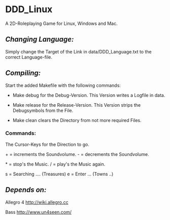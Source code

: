 # DDD_Linux

A 2D-Roleplaying Game for Linux, Windows and Mac.

## *Changing Language:*

Simply change the Target of the Link in data/DDD_Language.txt to the correct Language-file.

## *Compiling:*

Start the added Makefile with the following commands:

* Make debug
for the Debug-Version.
This Version writes a Logfile in data.

* Make release
for the Release-Version.
This Version strips the Debugsymbols from the File.

* Make clean
clears the Directory from not more required Files.

### Commands:

The Cursor-Keys for the Direction to go.

 \+ = increments the Soundvolume.
 \- = decrements the Soundvolume.

 \* = stop's the Music.
 / = play's the Music again.

 s = Searching .... (Treasures)
 e = Enter ... (Towns ..)

## *Depends on:*

Allegro 4
http://wiki.allegro.cc

Bass
http://www.un4seen.com/
